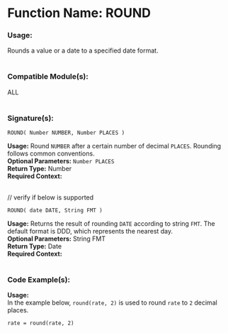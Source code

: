 # Function Name: ROUND

### Usage:
Rounds a value or a date to a specified date format.
<br><br>

### Compatible Module(s):
ALL
<br><br>

### Signature(s):
```
ROUND( Number NUMBER, Number PLACES )
```
**Usage:** Round `NUMBER` after a certain number of decimal `PLACES`. Rounding follows common conventions.<br>
**Optional Parameters:** `Number PLACES`<br>
**Return Type:** Number<br>
**Required Context:**<br>
<br>

// verify if below is supported
```
ROUND( date DATE, String FMT )
```
**Usage:** Returns the result of rounding `DATE` according to string `FMT`. The default format is DDD, which represents the nearest day.
<br>
**Optional Parameters:** String FMT<br>
**Return Type:** Date<br>
**Required Context:**<br>
<br>

### Code Example(s):
**Usage:**<br>
In the example below, `round(rate, 2)` is used to round `rate` to `2` decimal places.
```
rate = round(rate, 2)
```